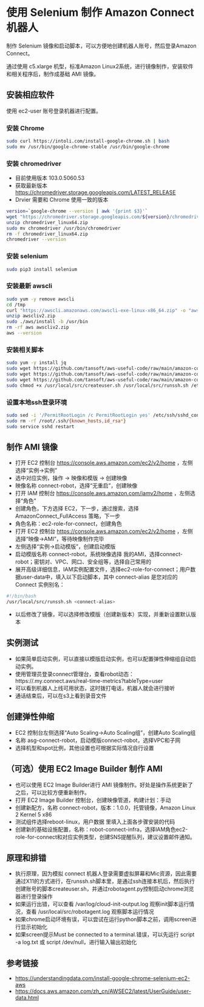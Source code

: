 # 使用 Selenium 制作 Amazon Connect 机器人

制作 Selenium 镜像和启动脚本，可以方便地创建机器人账号，然后登录Amazon Connect。

通过使用 c5.xlarge 机型，标准Amazon Linux2系统，进行镜像制作，安装软件和相关程序后，制作成基础 AMI 镜像。

## 安装相应软件

使用 ec2-user 账号登录机器进行配置。

### 安装 Chrome

```bash
sudo curl https://intoli.com/install-google-chrome.sh | bash
sudo mv /usr/bin/google-chrome-stable /usr/bin/google-chrome
```

### 安装 chromedriver

* 目前使用版本 103.0.5060.53
* 获取最新版本 https://chromedriver.storage.googleapis.com/LATEST_RELEASE
* Drvier 需要和 Chrome 使用一致的版本

```bash
version=`google-chrome --version | awk '{print $3}'`
wget "https://chromedriver.storage.googleapis.com/${version}/chromedriver_linux64.zip"
unzip chromedriver_linux64.zip
sudo mv chromedriver /usr/bin/chromedriver
rm -f chromedriver_linux64.zip
chromedriver --version
```

### 安装 selenium

```bash
sudo pip3 install selenium
```

### 安装最新 awscli

```bash
sudo yum -y remove awscli
cd /tmp
curl "https://awscli.amazonaws.com/awscli-exe-linux-x86_64.zip" -o "awscliv2.zip"
unzip awscliv2.zip
sudo ./aws/install -b /usr/bin
rm -rf aws awscliv2.zip
aws --version
```

### 安装相关脚本

```bash
sudo yum -y install jq
sudo wget https://github.com/tansoft/aws-useful-code/raw/main/amazon-connect-robot-agent/createuser.sh -O /usr/local/src/createuser.sh
sudo wget https://github.com/tansoft/aws-useful-code/raw/main/amazon-connect-robot-agent/robotagent.py -O /usr/local/src/robotagent.py
sudo wget https://github.com/tansoft/aws-useful-code/raw/main/amazon-connect-robot-agent/runssh.sh -O /usr/local/src/runssh.sh
sudo chmod +x /usr/local/src/createuser.sh /usr/local/src/runssh.sh /etc/rc.d/rc.local
```

### 设置本地ssh登录环境

```bash
sudo sed -i '/PermitRootLogin /c PermitRootLogin yes' /etc/ssh/sshd_config
sudo rm -rf /root/.ssh/{known_hosts,id_rsa*}
sudo service sshd restart
```

## 制作 AMI 镜像

* 打开 EC2 控制台 https://console.aws.amazon.com/ec2/v2/home ，左侧选择“实例->实例”
* 选中对应实例，操作 -> 映像和模版 -> 创建映像
* 映像名称 connect-robot，选择“无重启”，创建映像
* 打开 IAM 控制台 https://console.aws.amazon.com/iamv2/home ，左侧选择“角色”
* 创建角色，下方选择 EC2，下一步，通过搜索，选择 AmazonConnect_FullAccess 策略，下一步
* 角色名称：ec2-role-for-connect，创建角色
* 打开 EC2 控制台 https://console.aws.amazon.com/ec2/v2/home ，左侧选择“映像->AMI”，等待映像制作完毕
* 左侧选择“实例->启动模版”，创建启动模版
* 启动模版名称 connect-robot，系统映像选择 我的AMI，选择connect-robot；密钥对、VPC、网口、安全组等，选择自己常用的
* 展开高级详细信息，IAM实例配置文件，选择ec2-role-for-connect；用户数据user-data中，填入以下启动脚本，其中 connect-alias 是您对应的 Connect 实例别名：

```bash
#!/bin/bash
/usr/local/src/runssh.sh <connect-alias>
```

* 以后修改了镜像，可以选择修改模版（创建新版本）实现，并重新设置默认版本

## 实例测试

* 如果简单启动实例，可以直接以模版启动实例，也可以配置弹性伸缩组自动启动实例。
* 使用管理员登录connect管理台，查看robot动态： https://<connect-alias>.my.connect.aws/real-time-metrics?tableType=user
* 可以看到机器人上线可用状态，这时拨打电话，机器人就会进行接听
* 通话结束后，可以在s3上看到录音文件

## 创建弹性伸缩

* EC2 控制台左侧选择“Auto Scaling->Auto Scaling组”，创建Auto Scaling组
* 名称 asg-connect-robot，启动模版connect-robot，选择VPC和子网
* 选择机型和spot比例，其他设置也可根据实际情况自行设置

## （可选）使用 EC2 Image Builder 制作 AMI

* 也可以使用 EC2 Image Builder进行 AMI 镜像制作。好处是操作系统更新了之后，可以比较方便重新制作。
* 打开 EC2 Image Builder 控制台，创建映像管道，构建计划：手动
* 创建新配方，名称 connect-robot，版本：1.0.0，托管镜像，Amazon Linux 2 Kernel 5 x86
* 测试组件选择reboot-linux，用户数据 里填入上面各步骤安装的代码
* 创建新的基础设施配置，名称：robot-connect-infra，选择IAM角色ec2-role-for-connect和对应实例类型，创建SNS提醒队列，建议设置邮件通知。

## 原理和排错

* 执行原理，因为模拟 connect 机器人登录需要虚拟屏幕和Mic资源，因此需要通过X11的方式进行，在runssh.sh脚本里，是通过ssh连接本机后，然后执行创建账号的脚本createuser.sh，并通过robotagent.py控制启动chrome浏览器进行登录操作
* 如果运行出错，可以查看 /var/log/cloud-init-output.log 观察init脚本运行情况，查看 /usr/local/src/robotagent.log 观察脚本运行情况
* 如果chrome启动环境有误，可以尝试在运行python脚本之前，调用screen进行显示初始化
* 如果screen提示Must be connected to a terminal.错误，可以先运行 script -a log.txt 或 script /dev/null，进行输入输出初始化

## 参考链接

* https://understandingdata.com/install-google-chrome-selenium-ec2-aws
* https://docs.aws.amazon.com/zh_cn/AWSEC2/latest/UserGuide/user-data.html
